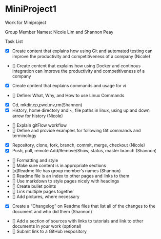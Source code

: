 # MiniProject1
Work for Miniproject

Group Member Names: Nicole Lim and Shannon Peay

Task List

- [x] Create content that explains how using Git and automated testing can improve the productivity and competitiveness of a company (Nicole)

- [] Create content that explains how using Docker and continous integration can improve the productivity and competitiveness of a company

- [x] Create content that explains commands and usage for vi
- [] Define: What, Why, and How to use Linux Commands
- [x] Cd, mkdir,cp,pwd,mv,rm(Shannon)
- [x] History, home directory and ~, file paths in linux, using up and down arrow for history (Nicole)
- [] Explain gitFlow workflow
- [] Define and provide examples for following Git commands and terminology
- [x] Repository, clone, fork, branch, commit, merge, checkout (Nicole)
- [x] Push, pull, remote Add/Remove/Show, status, master branch (Shannon)
- [] Formatting and style
- [] Make sure content is in appropriate sections
- [x]Readme file has group member’s names (Shannon)
- [] Readme  file is an index to other pages and links to them
- [] Use markdown to style pages nicely with headings
- [] Create bullet points
- [] Link multiple pages together
- [] Add pictures, where necessary
- [x] Create a “Changelog” on Readme files that list all of the changes to the document and who did them (Shannon)
- [] Add a section of sources with links to tutorials and link to other documents in your work (optional)
- [] Submit link to a GitHub respository




